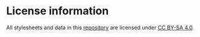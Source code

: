 # License information

All stylesheets and data in this [repository](https://github.com/tillgrallert/OttomanDamascus) are licensed under [CC BY-SA 4.0](http://creativecommons.org/licenses/by-sa/4.0/).
